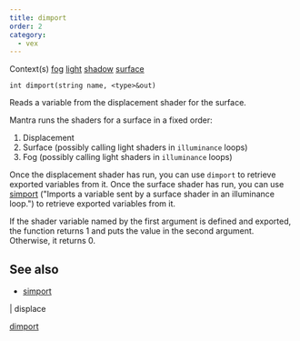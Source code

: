 ```yaml
---
title: dimport
order: 2
category:
  - vex
---
```


Context(s)
[fog](../contexts/fog.html)
[light](../contexts/light.html)
[shadow](../contexts/shadow.html)
[surface](../contexts/surface.html)

`int dimport(string name, <type>&out)`

Reads a variable from the displacement shader for the surface.

Mantra runs the shaders for a surface in a fixed order:

1. Displacement
2. Surface (possibly calling light shaders in `illuminance` loops)
3. Fog (possibly calling light shaders in `illuminance` loops)

Once the displacement shader has run, you can use `dimport`
to retrieve exported variables from it. Once the surface shader
has run, you can use [simport](simport.html) ("Imports a variable sent by a surface shader in an illuminance loop.") to retrieve exported variables
from it.

If the shader variable named by the first argument is defined and
exported, the function returns 1 and puts the value in the second
argument. Otherwise, it returns 0.

## See also

- [simport](simport.html)

|
displace

[dimport](dimport.html)
